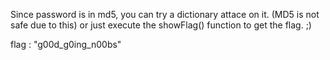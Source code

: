 Since password is in md5, you can try a dictionary attace on it. (MD5 is not safe due to this)
or just execute the showFlag() function to get the flag. ;)

flag : "g00d_g0ing_n00bs"